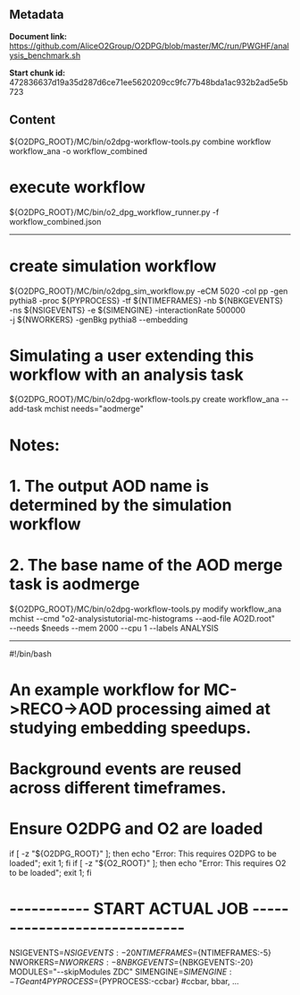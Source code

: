 ## Metadata

**Document link:** https://github.com/AliceO2Group/O2DPG/blob/master/MC/run/PWGHF/analysis_benchmark.sh

**Start chunk id:** 472836637d19a35d287d6ce71ee5620209cc9fc77b48bda1ac932b2ad5e5b723

## Content

${O2DPG_ROOT}/MC/bin/o2dpg-workflow-tools.py combine workflow workflow_ana -o workflow_combined


# execute workflow
${O2DPG_ROOT}/MC/bin/o2_dpg_workflow_runner.py -f workflow_combined.json

---

# create simulation workflow
${O2DPG_ROOT}/MC/bin/o2dpg_sim_workflow.py -eCM 5020 -col pp -gen pythia8 -proc ${PYPROCESS} -tf ${NTIMEFRAMES} -nb ${NBKGEVENTS} \
                                                        -ns ${NSIGEVENTS} -e ${SIMENGINE} -interactionRate 500000   \
                                                        -j ${NWORKERS} -genBkg pythia8 --embedding

# Simulating a user extending this workflow with an analysis task
${O2DPG_ROOT}/MC/bin/o2dpg-workflow-tools.py create workflow_ana --add-task mchist
needs="aodmerge"

# Notes:
#   1. The output AOD name is determined by the simulation workflow
#   2. The base name of the AOD merge task is aodmerge
${O2DPG_ROOT}/MC/bin/o2dpg-workflow-tools.py modify workflow_ana mchist --cmd "o2-analysistutorial-mc-histograms --aod-file AO2D.root" \
                                                                        --needs $needs --mem 2000 --cpu 1 --labels ANALYSIS

---

#!/bin/bash

#
# An example workflow for MC->RECO->AOD processing aimed at studying embedding speedups.
# Background events are reused across different timeframes.
#

# Ensure O2DPG and O2 are loaded
if [ -z "${O2DPG_ROOT}" ]; then echo "Error: This requires O2DPG to be loaded"; exit 1; fi
if [ -z "${O2_ROOT}" ]; then echo "Error: This requires O2 to be loaded"; exit 1; fi


# ----------- START ACTUAL JOB  ----------------------------- 

NSIGEVENTS=${NSIGEVENTS:-20}
NTIMEFRAMES=${NTIMEFRAMES:-5}
NWORKERS=${NWORKERS:-8}
NBKGEVENTS=${NBKGEVENTS:-20}
MODULES="--skipModules ZDC"
SIMENGINE=${SIMENGINE:-TGeant4}
PYPROCESS=${PYPROCESS:-ccbar} #ccbar, bbar, ...